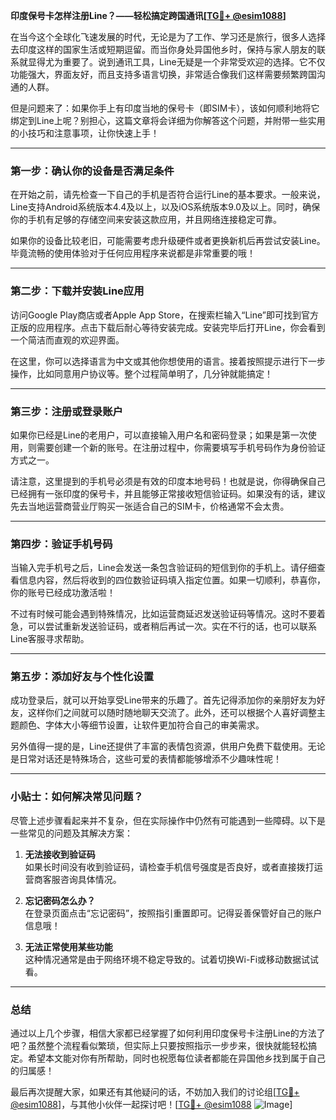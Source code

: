 **印度保号卡怎样注册Line？——轻松搞定跨国通讯[[TG💪+ @esim1088](https://t.me/s/esim1088)]**

在当今这个全球化飞速发展的时代，无论是为了工作、学习还是旅行，很多人选择去印度这样的国家生活或短期逗留。而当你身处异国他乡时，保持与家人朋友的联系就显得尤为重要了。说到通讯工具，Line无疑是一个非常受欢迎的选择。它不仅功能强大，界面友好，而且支持多语言切换，非常适合像我们这样需要频繁跨国沟通的人群。

但是问题来了：如果你手上有印度当地的保号卡（即SIM卡），该如何顺利地将它绑定到Line上呢？别担心，这篇文章将会详细为你解答这个问题，并附带一些实用的小技巧和注意事项，让你快速上手！

---

### **第一步：确认你的设备是否满足条件**
在开始之前，请先检查一下自己的手机是否符合运行Line的基本要求。一般来说，Line支持Android系统版本4.4及以上，以及iOS系统版本9.0及以上。同时，确保你的手机有足够的存储空间来安装这款应用，并且网络连接稳定可靠。

如果你的设备比较老旧，可能需要考虑升级硬件或者更换新机后再尝试安装Line。毕竟流畅的使用体验对于任何应用程序来说都是非常重要的哦！

---

### **第二步：下载并安装Line应用**
访问Google Play商店或者Apple App Store，在搜索栏输入“Line”即可找到官方正版的应用程序。点击下载后耐心等待安装完成。安装完毕后打开Line，你会看到一个简洁而直观的欢迎界面。

在这里，你可以选择语言为中文或其他你想使用的语言。接着按照提示进行下一步操作，比如同意用户协议等。整个过程简单明了，几分钟就能搞定！

---

### **第三步：注册或登录账户**
如果你已经是Line的老用户，可以直接输入用户名和密码登录；如果是第一次使用，则需要创建一个新的账号。在注册过程中，你需要填写手机号码作为身份验证方式之一。

请注意，这里提到的手机号必须是有效的印度本地号码！也就是说，你得确保自己已经拥有一张印度的保号卡，并且能够正常接收短信验证码。如果没有的话，建议先去当地运营商营业厅购买一张适合自己的SIM卡，价格通常不会太贵。

---

### **第四步：验证手机号码**
当输入完手机号之后，Line会发送一条包含验证码的短信到你的手机上。请仔细查看信息内容，然后将收到的四位数验证码填入指定位置。如果一切顺利，恭喜你，你的账号已经成功激活啦！

不过有时候可能会遇到特殊情况，比如运营商延迟发送验证码等情况。这时不要着急，可以尝试重新发送验证码，或者稍后再试一次。实在不行的话，也可以联系Line客服寻求帮助。

---

### **第五步：添加好友与个性化设置**
成功登录后，就可以开始享受Line带来的乐趣了。首先记得添加你的亲朋好友为好友，这样你们之间就可以随时随地聊天交流了。此外，还可以根据个人喜好调整主题颜色、字体大小等细节设置，让软件更加符合自己的审美需求。

另外值得一提的是，Line还提供了丰富的表情包资源，供用户免费下载使用。无论是日常对话还是特殊场合，这些可爱的表情都能够增添不少趣味性呢！

---

### **小贴士：如何解决常见问题？**
尽管上述步骤看起来并不复杂，但在实际操作中仍然有可能遇到一些障碍。以下是一些常见的问题及其解决方案：

1. **无法接收到验证码**  
   如果长时间没有收到验证码，请检查手机信号强度是否良好，或者直接拨打运营商客服咨询具体情况。
   
2. **忘记密码怎么办？**  
   在登录页面点击“忘记密码”，按照指引重置即可。记得妥善保管好自己的账户信息哦！

3. **无法正常使用某些功能**  
   这种情况通常是由于网络环境不稳定导致的。试着切换Wi-Fi或移动数据试试看。

---

### **总结**
通过以上几个步骤，相信大家都已经掌握了如何利用印度保号卡注册Line的方法了吧？虽然整个流程看似繁琐，但实际上只要按照指示一步步来，很快就能轻松搞定。希望本文能对你有所帮助，同时也祝愿每位读者都能在异国他乡找到属于自己的归属感！

最后再次提醒大家，如果还有其他疑问的话，不妨加入我们的讨论组[[TG💪+ @esim1088](https://t.me/s/esim1088)]，与其他小伙伴一起探讨吧！[[TG💪+ @esim1088](https://t.me/s/esim1088) ![Image](https://i.postimg.cc/4NQfJmqS/Snipaste-2025-05-13-00-14-12.png)]